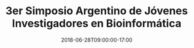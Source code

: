 ---
# Documentation: https://sourcethemes.com/academic/docs/managing-content/

title: "3er Simposio Argentino de Jóvenes Investigadores en Bioinformática"
event: "3SAJIB"
event_url: ""
location: Fundación Instituto Leloir, Buenos Aires
summary: ""
abstract: ""

#  Talk start and end times.
#  End time can optionally be hidden by prefixing the line with `#`.
date: 2018-06-28T09:00:00-17:00
#date_end: 2018-06-29T09:00:00-17:00
all_day: false

# Schedule page publish date (NOT talk date).
publishDate: 2020-05-01T13:15:21-03:00

#authors: []
tags: ["Meeting","Symposium"]

# Is this a featured talk? (true/false)
featured: true

# Featured image
# To use, add an image named `featured.jpg/png` to your page's folder. 
# Focal points: Smart, Center, TopLeft, Top, TopRight, Left, Right, BottomLeft, Bottom, BottomRight.
image:
  caption: "Flyer"
  focal_point: "center"
  preview_only: false

# Custom links (optional).
#   Uncomment and edit lines below to show custom links.
# links:
# - name: Follow
#   url: https://twitter.com
#   icon_pack: fab
#   icon: twitter

# Optional filename of your slides within your talk's folder or a URL.
url_slides: 
url_poster: 
url_code:
url_pdf:
url_video:

# Markdown Slides (optional).
#   Associate this talk with Markdown slides.
#   Simply enter your slide deck's filename without extension.
#   E.g. `slides = "example-slides"` references `content/slides/example-slides.md`.
#   Otherwise, set `slides = ""`.
slides: ""

# Projects (optional).
#   Associate this post with one or more of your projects.
#   Simply enter your project's folder or file name without extension.
#   E.g. `projects = ["internal-project"]` references `content/project/deep-learning/index.md`.
#   Otherwise, set `projects = []`.
projects: [""]
---